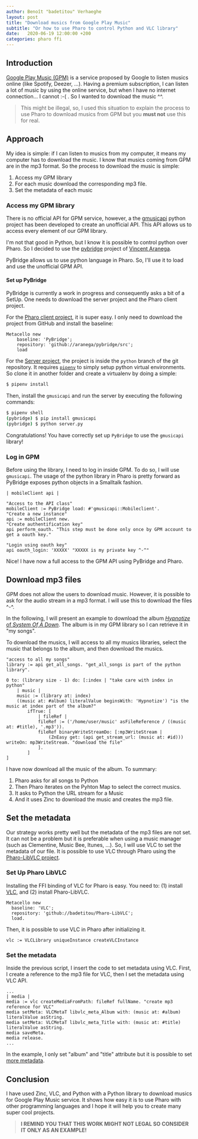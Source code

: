 ```yaml
---
author: Benoît "badetitou" Verhaeghe
layout: post
title: "Download musics from Google Play Music"
subtitle: "Or how to use Pharo to control Python and VLC library"
date:   2020-06-19 12:00:00 +200
categories: pharo ffi
---
```


## Introduction

[Google Play Music (GPM)](https://play.google.com/music/) is a service proposed by Google to listen musics online (like Spotify, Deezer, ...).
Having a premium subscription, I can listen a lot of music by using the online service, but when I have no internet connection... I cannot :-( .
So I wanted to download the music ^^.

> This might be illegal, so, I used this situation to explain the process to use Pharo to download musics from GPM
> but you **must not** use this for real.

## Approach

My idea is simple: if I can listen to musics from my computer, it means my computer has to download the music.
I know that musics coming from GPM are in the mp3 format.
So the process to download the music is simple:

1. Access my GPM library
2. For each music download the corresponding mp3 file.
3. Set the metadata of each music

### Access my GPM library

There is no official API for GPM service, however, a the [gmusicapi](https://unofficial-google-music-api.readthedocs.io/en/latest/) python project has been developed to create an unofficial API.
This API allows us to access every element of our GPM library.

I'm not that good in Python, but I know it is possible to control python over Pharo.
So I decided to use the [pybridge](https://github.com/aranega/pybridge) project of [Vincent Aranega](https://github.com/aranega).

PyBridge allows us to use python language in Pharo.
So, I'll use it to load and use the unofficial GPM API.

#### Set up PyBridge

PyBridge is currently a work in progress and consequently asks a bit of a SetUp.
One needs to download the server project and the Pharo client project.

For the [Pharo client project](https://github.com/aranega/pybridge), it is super easy.
I only need to download the project from GitHub and install the baseline:

```st
Metacello new
    baseline: 'PyBridge';
    repository: 'github://aranega/pybridge/src';
    load
```

For the [Server project](https://github.com/aranega/pybridge), the project is inside the `python` branch of the git repository.
It requires [`pipenv`](https://pypi.org/project/pipenv/) to simply setup python virtual environments.
So clone it in another folder and create a virtualenv by doing a simple:

```sh
$ pipenv install
```

Then, install the `gmusicapi` and run the server by executing the following commands:

```sh
$ pipenv shell
(pybridge) $ pip install gmusicapi
(pybridge) $ python server.py
```

Congratulations! You have correctly set up `PyBridge` to use the `gmusicapi` library!

### Log in GPM

Before using the library, I need to log in inside GPM.
To do so, I will use `gmusicapi`.
The usage of the python library in Pharo is pretty forward as PyBridge exposes python objects in a Smalltalk fashion.

```st
| mobileClient api |

"Access to the API class"
mobileClient := PyBridge load: #'gmusicapi::Mobileclient'.
"Create a new instance"
api := mobileClient new.
"Create authentification key"
api perform_oauth. "This step must be done only once by GPM account to get a oauth key."

"Login using oauth key"
api oauth_login: 'XXXXX' "XXXXX is my private key ^-^"
```

Nice! I have now a full access to the GPM API using PyBridge and Pharo.

## Download mp3 files

GPM does not allow the users to download music.
However, it is possible to ask for the audio stream in a mp3 format.
I will use this to download the files ^-^.

In the following, I will present an example to download the album [*Hypnotize* of *System Of A Down*](https://en.wikipedia.org/wiki/Hypnotize_(album)).
The album is in my GPM library so I can retrieve it in "my songs".

To download the musics, I will access to all my musics libraries, select the music that belongs to the album, and then download the musics.

```st
"access to all my songs"
library := api get_all_songs. "get_all_songs is part of the python library".

0 to: (library size - 1) do: [:index | "take care with index in python"
    | music |
    music := (library at: index)
    ((music at: #album) literalValue beginsWith: 'Hypnotize') "is the music at index part of the album?"
        ifTrue: [
            | fileRef |
            fileRef := ('/home/user/music' asFileReference / ((music at: #title), '.mp3')).
            fileRef binaryWriteStreamDo: [:mp3WriteStream |
                (ZnEasy get: (api get_stream_url: (music at: #id))) writeOn: mp3WriteStream. "download the file"
            ].
        ]
]

```

I have now download all the music of the album.
To summary:

1. Pharo asks for all songs to Python
2. Then Pharo iterates on the Pyhton Map to select the correct musics.
3. It asks to Python the URL stream for a Music
4. And it uses Zinc to download the music and creates the mp3 file.

## Set the metadata

Our strategy works pretty well but the metadata of the mp3 files are not set.
It can not be a problem but it is preferable when using a music manager (such as Clementine, Music Bee, Itunes, ...).
So, I will use VLC to set the metadata of our file.
It is possible to use VLC through Pharo using the [Pharo-LibVLC project](https://github.com/badetitou/Pharo-LibVLC).

### Set Up Pharo LibVLC

Installing the FFI binding of VLC for Pharo is easy.
You need to: (1) install [VLC](https://www.videolan.org/), and (2) install Pharo-LibVLC.

```st
Metacello new
  baseline: 'VLC';
  repository: 'github://badetitou/Pharo-LibVLC';
  load.
```

Then, it is possible to use VLC in Pharo after initializing it.

```st
vlc := VLCLibrary uniqueInstance createVLCInstance
```

### Set the metadata

Inside the previous script, I insert the code to set metadata using VLC.
First, I create a reference to the mp3 file for VLC, then I set the metadata using VLC API.

```st
...
| media |
media := vlc createMediaFromPath: fileRef fullName. "create mp3 reference for VLC"
media setMeta: VLCMetaT libvlc_meta_Album with: (music at: #album) literalValue asString.
media setMeta: VLCMetaT libvlc_meta_Title with: (music at: #title) literalValue asString.
media saveMeta.
media release.
...
```

In the example, I only set "album" and "title" attribute but it is possible to set [more metadata](https://unofficial-google-music-api.readthedocs.io/en/latest/reference/mobileclient.html#songs).

## Conclusion

I have used Zinc, VLC, and Python with a Python library to download musics for Google Play Music service.
It shows how easy it is to use Pharo with other programming languages
    and I hope it will help you to create many super cool projects.

> **I REMIND YOU THAT THIS WORK MIGHT NOT LEGAL SO CONSIDER IT ONLY AS AN EXAMPLE!**
